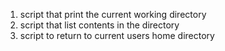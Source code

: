 1. script that print the current working directory
2. script that list contents in the directory
3. script to return to current users home directory
